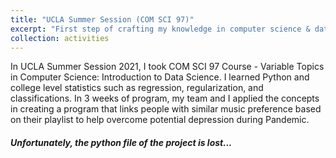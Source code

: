 ```yaml
---
title: "UCLA Summer Session (COM SCI 97)"
excerpt: "First step of crafting my knowledge in computer science & data science. (change image)  <br/><img src='/images/UCLA Summer Session Image.png'>"
collection: activities
---
```


In UCLA Summer Session 2021, I took COM SCI 97 Course - Variable Topics in Computer Science: Introduction to Data Science. I learned  Python and college level statistics such as regression, regularization, and classifications. In 3 weeks of program, my team and I applied the concepts in creating a program that links people with similar music preference based on their playlist to help overcome potential depression during Pandemic. 

#### _Unfortunately, the python file of the project is lost..._ 

